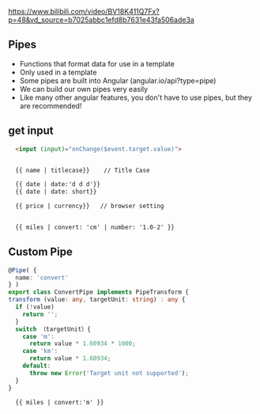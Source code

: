 
https://www.bilibili.com/video/BV18K411Q7Fx?p=48&vd_source=b7025abbc1efd8b7631e43fa506ade3a

## Pipes
- Functions that format data for use in a template
- Only used in a template
- Some pipes are built into Angular (angular.io/api?type=pipe)
- We can build our own pipes very easily
- Like many other angular features, you don't have to use pipes, but they are recommended!


## get input
```html
  <input (input)="onChange($event.target.value)">
```


```html

  {{ name | titlecase}}    // Title Case

  {{ date | date:'d d d'}}
  {{ date | date: short}}

  {{ price | currency}}   // browser setting


  {{ miles | convert: 'cm' | number: '1.0-2' }}
```


## Custom Pipe
```ts
@Pipe( {
  name: 'convert'
} )
export class ConvertPipe implements PipeTransform {
transform (value: any, targetUnit: string) : any {
  if (!value)
    return '';
  }
  switch （targetUnit）{
    case 'm':
      return value * 1.60934 * 1000;
    case 'km':
      return value * 1.60934;
    default:
      throw new Error('Target unit not supported');
  }
}
```

```html
  {{ miles | convert:'m' }}
```
